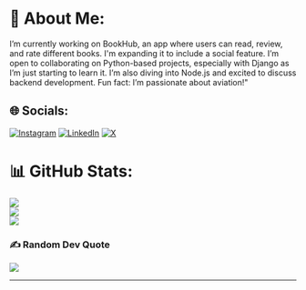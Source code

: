 # 💫 About Me:
I’m currently working on BookHub, an app where users can read, review, and rate different books. I'm expanding it to include a social feature.
I’m open to collaborating on Python-based projects, especially with Django as I’m just starting to learn it.
I’m also diving into Node.js and excited to discuss backend development.
Fun fact: I’m passionate about aviation!"


## 🌐 Socials:
[![Instagram](https://img.shields.io/badge/Instagram-%23E4405F.svg?logo=Instagram&logoColor=white)](https://instagram.com/https://www.instagram.com/_._terrence/) [![LinkedIn](https://img.shields.io/badge/LinkedIn-%230077B5.svg?logo=linkedin&logoColor=white)](https://linkedin.com/in/https://www.linkedin.com/in/terrencembelenga/) [![X](https://img.shields.io/badge/X-black.svg?logo=X&logoColor=white)](https://x.com/https://x.com/TerrenceTito) 

# 📊 GitHub Stats:
![](https://github-readme-stats.vercel.app/api?username=Mbelenga&theme=dark&hide_border=false&include_all_commits=true&count_private=false)<br/>
![](https://github-readme-streak-stats.herokuapp.com/?user=Mbelenga&theme=dark&hide_border=false)<br/>
![](https://github-readme-stats.vercel.app/api/top-langs/?username=Mbelenga&theme=dark&hide_border=false&include_all_commits=true&count_private=false&layout=compact)

### ✍️ Random Dev Quote
![](https://quotes-github-readme.vercel.app/api?type=horizontal&theme=radical)

---

<!-- Proudly created with GPRM ( https://gprm.itsvg.in ) -->

